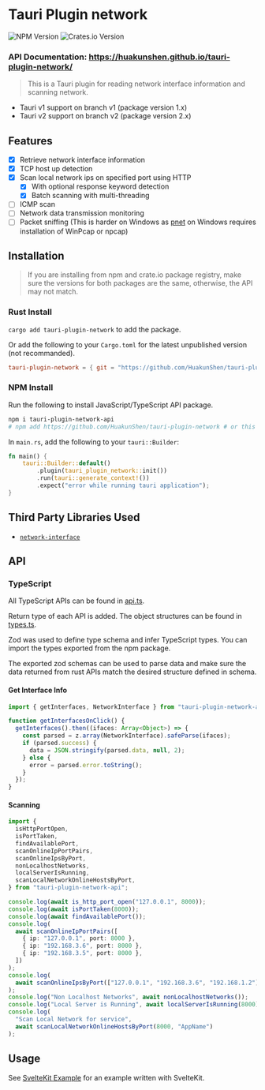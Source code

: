 # Tauri Plugin network

![NPM Version](https://img.shields.io/npm/v/tauri-plugin-network-api)
![Crates.io Version](https://img.shields.io/crates/v/tauri-plugin-network)


### API Documentation: https://huakunshen.github.io/tauri-plugin-network/

> This is a Tauri plugin for reading network interface information and scanning network.

- Tauri v1 support on branch v1 (package version 1.x)
- Tauri v2 support on branch v2 (package version 2.x)

## Features

- [x] Retrieve network interface information
- [x] TCP host up detection
- [x] Scan local network ips on specified port using HTTP
  - [x] With optional response keyword detection
  - [x] Batch scanning with multi-threading
- [ ] ICMP scan
- [ ] Network data transmission monitoring
- [ ] Packet sniffing (This is harder on Windows as [pnet](https://crates.io/crates/pnet) on Windows requires installation of WinPcap or npcap)

## Installation

> If you are installing from npm and crate.io package registry, make sure the versions for both packages are the same, otherwise, the API may not match.

### Rust Install

`cargo add tauri-plugin-network` to add the package.

Or add the following to your `Cargo.toml` for the latest unpublished version (not recommanded).

```toml
tauri-plugin-network = { git = "https://github.com/HuakunShen/tauri-plugin-network", branch = "main" }
```

### NPM Install

Run the following to install JavaScript/TypeScript API package.

```bash
npm i tauri-plugin-network-api
# npm add https://github.com/HuakunShen/tauri-plugin-network # or this for latest unpublished version (not recommended)
```

In `main.rs`, add the following to your `tauri::Builder`:

```rust
fn main() {
    tauri::Builder::default()
        .plugin(tauri_plugin_network::init())
        .run(tauri::generate_context!())
        .expect("error while running tauri application");
}
```

## Third Party Libraries Used

- [`network-interface`](https://crates.io/crates/network-interface)

## API

### TypeScript

All TypeScript APIs can be found in [api.ts](./webview-src/api.ts).

Return type of each API is added. The object structures can be found in [types.ts](./webview-src/types.ts).

Zod was used to define type schema and infer TypeScript types. You can import the types exported from the npm package.

The exported zod schemas can be used to parse data and make sure the data returned from rust APIs match the desired structure defined in schema.

#### Get Interface Info

```typescript
import { getInterfaces, NetworkInterface } from "tauri-plugin-network-api";

function getInterfacesOnClick() {
  getInterfaces().then((ifaces: Array<Object>) => {
    const parsed = z.array(NetworkInterface).safeParse(ifaces);
    if (parsed.success) {
      data = JSON.stringify(parsed.data, null, 2);
    } else {
      error = parsed.error.toString();
    }
  });
}
```

#### Scanning

```typescript
import {
  isHttpPortOpen,
  isPortTaken,
  findAvailablePort,
  scanOnlineIpPortPairs,
  scanOnlineIpsByPort,
  nonLocalhostNetworks,
  localServerIsRunning,
  scanLocalNetworkOnlineHostsByPort,
} from "tauri-plugin-network-api";

console.log(await is_http_port_open("127.0.0.1", 8000));
console.log(await isPortTaken(8000));
console.log(await findAvailablePort());
console.log(
  await scanOnlineIpPortPairs([
    { ip: "127.0.0.1", port: 8000 },
    { ip: "192.168.3.6", port: 8000 },
    { ip: "192.168.3.5", port: 8000 },
  ])
);
console.log(
  await scanOnlineIpsByPort(["127.0.0.1", "192.168.3.6", "192.168.1.2"], 8000)
);
console.log("Non Localhost Networks", await nonLocalhostNetworks());
console.log("Local Server is Running", await localServerIsRunning(8000));
console.log(
  "Scan Local Network for service",
  await scanLocalNetworkOnlineHostsByPort(8000, "AppName")
);
```

## Usage

See [SvelteKit Example](./examples/sveltekit/README.md) for an example written with SvelteKit.
